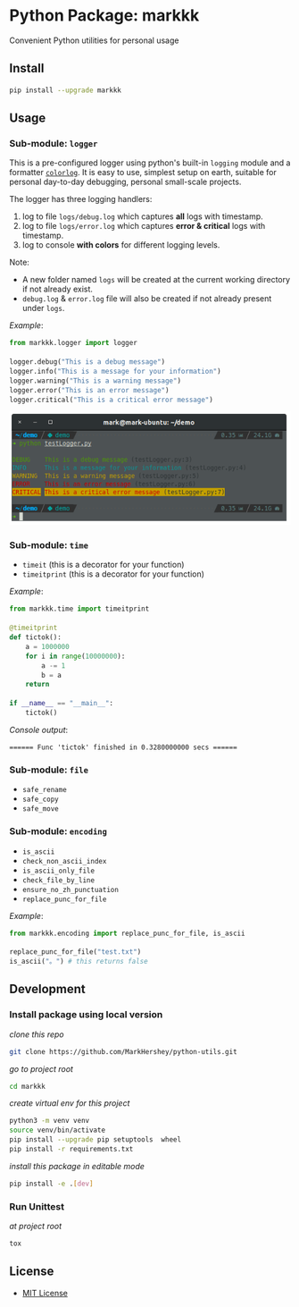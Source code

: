 # Python Package: markkk

Convenient Python utilities for personal usage


## Install

```bash
pip install --upgrade markkk
```

## Usage

### Sub-module: `logger`

This is a pre-configured logger using python's built-in `logging` module and a formatter [`colorlog`](https://github.com/borntyping/python-colorlog). It is easy to use, simplest setup on earth, suitable for personal day-to-day debugging, personal small-scale projects.

The logger has three logging handlers:
1. log to file `logs/debug.log` which captures **all** logs with timestamp.
2. log to file `logs/error.log` which captures **error & critical** logs with timestamp.
3. log to console **with colors** for different logging levels.

Note:
- A new folder named `logs` will be created at the current working directory if not already exist.
- `debug.log` & `error.log` file will also be created if not already present under `logs`.

*Example*:

```python
from markkk.logger import logger

logger.debug("This is a debug message")
logger.info("This is a message for your information")
logger.warning("This is a warning message")
logger.error("This is an error message")
logger.critical("This is a critical error message")

```

![colored_log_in_console](docs/c_logger.png)

### Sub-module: `time`

- `timeit` (this is a decorator for your function)
- `timeitprint` (this is a decorator for your function)

*Example*:

```python
from markkk.time import timeitprint

@timeitprint
def tictok():
    a = 1000000
    for i in range(10000000):
        a -= 1
        b = a
    return

if __name__ == "__main__":
    tictok()
```

*Console output*:

```
====== Func 'tictok' finished in 0.3280000000 secs ======
```

### Sub-module: `file`

- `safe_rename`
- `safe_copy`
- `safe_move`

### Sub-module: `encoding`

- `is_ascii`
- `check_non_ascii_index`
- `is_ascii_only_file`
- `check_file_by_line`
- `ensure_no_zh_punctuation`
- `replace_punc_for_file`

*Example*:

```python
from markkk.encoding import replace_punc_for_file, is_ascii

replace_punc_for_file("test.txt")
is_ascii("。") # this returns false
```



## Development

### Install package using local version
*clone this repo*
```bash
git clone https://github.com/MarkHershey/python-utils.git
```
*go to project root*
```bash
cd markkk
```

*create virtual env for this project*
```bash
python3 -m venv venv
source venv/bin/activate
pip install --upgrade pip setuptools  wheel
pip install -r requirements.txt
```

*install this package in editable mode*
```bash
pip install -e .[dev]
```

### Run Unittest

*at project root*
```bash
tox
```

## License

- [MIT License]("LICENSE")
